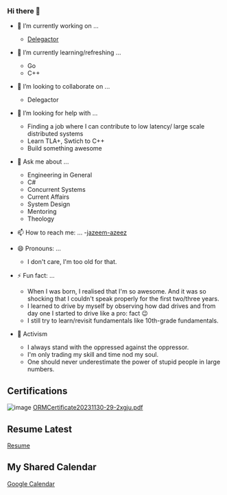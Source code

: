 ### Hi there 👋

- 🔭 I’m currently working on ...
  -   [Delegactor](https://github.com/jazeem-azeez/Delegactor)

- 🌱 I’m currently learning/refreshing ...
  - Go
  - C++

- 👯 I’m looking to collaborate on ...
  - Delegactor

- 🤔 I’m looking for help with ...
  - Finding a job where I can contribute to low latency/ large scale distributed systems
  - Learn TLA+, Swtich to C++
  - Build something awesome
 
    
- 💬 Ask me about ...
  - Engineering in General
  - C#
  - Concurrent Systems
  - Current Affairs
  - System Design
  - Mentoring
  - Theology

- 📫 How to reach me: ...
  -[jazeem-azeez](https://www.linkedin.com/in/jazeem-azeez/)

- 😄 Pronouns: ...
  - I don't care, I'm too old for that.

- ⚡ Fun fact: ...
  - When I was born, I realised that I'm so awesome. And it was so shocking that I couldn't speak properly for the first two/three years.
  - I learned to drive by myself by observing how dad drives and from day one I started to drive like a pro: fact 😉
  - I still try to learn/revisit fundamentals like 10th-grade fundamentals.
- 🦾 Activism
  - I always stand with the oppressed against the oppressor.
  - I'm only trading my skill and time nod my soul.
  - One should never underestimate the power of stupid people in large numbers.

## Certifications

![image](https://github.com/jazeem-azeez/jazeem-azeez/assets/8478849/ddffda9a-8d99-4bb1-8c7f-695d332a0819)
[ORMCertificate20231130-29-2xgju.pdf](https://github.com/jazeem-azeez/jazeem-azeez/files/13518810/ORMCertificate20231130-29-2xgju.pdf)

## Resume Latest 

[Resume](./Resume.md)

## My Shared Calendar

[Google Calendar](https://calendar.google.com/calendar/u/0?cid=NGQxOGFjMjE2OWFlYmNmYTM4ZDU3NGVlNTI3Y2E2MGMzMDhjNDRmNDdjYWYyYTE0M2U2MmIwYThiMzkzODI5N0Bncm91cC5jYWxlbmRhci5nb29nbGUuY29t)

